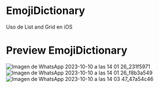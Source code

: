 # EmojiDictionary

Uso de List and Grid en iOS

# Preview EmojiDictionary

![Imagen de WhatsApp 2023-10-10 a las 14 01 26_231f5971](https://github.com/claudialucia/EmojiDictionary/assets/97206195/2fc92bfa-76b2-4d62-b3e0-c90d047766ec)
![Imagen de WhatsApp 2023-10-10 a las 14 01 26_f8b3a549](https://github.com/claudialucia/EmojiDictionary/assets/97206195/86d1e481-422a-4039-a27a-4f6f30c61ff6)
![Imagen de WhatsApp 2023-10-10 a las 14 03 47_47a54c46](https://github.com/claudialucia/EmojiDictionary/assets/97206195/aff7fed8-d9ad-4371-b2aa-810f32269b94)
